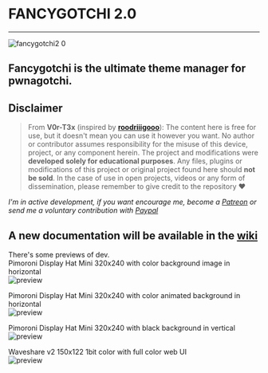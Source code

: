 # FANCYGOTCHI 2.0
----
![fancygotchi2 0](https://github.com/V0r-T3x/fancygotchi/blob/main/.assets/fancygotchi2.0.png)

## Fancygotchi is the ultimate theme manager for pwnagotchi.

## Disclaimer
> From **V0r-T3x** (inspired by [**roodriiigooo**](https://github.com/roodriiigooo)): The content here is free for use, but it doesn't mean you can use it however you want. No author or contributor assumes responsibility for the misuse of this device, project, or any component herein. The project and modifications were **developed solely for educational purposes**.
> Any files, plugins or modifications of this project or original project found here should **not be sold**. In the case of use in open projects, videos or any form of dissemination, please remember to give credit to the repository ♥  

*I'm in active development, if you want encourage me, become a [Patreon](https://patreon.com/v0rt3x_workshop) or send me a voluntary contribution with [Paypal](https://www.paypal.com/paypalme/v0r73x?country.x=CA&locale.x=en_US)*  

## A new documentation will be available in the [wiki](https://github.com/V0r-T3x/fancygotchi/wiki/Fancygotchi-2.0)

There's some previews of dev.    
Pimoroni Display Hat Mini 320x240 with color background image in horizontal  
![preview](https://raw.githubusercontent.com/V0r-T3x/fancygotchi/main/img/pwnagotchi.png)  

Pimoroni Display Hat Mini 320x240 with color animated background in horizontal  
![preview](https://raw.githubusercontent.com/V0r-T3x/fancygotchi/main/img/horizontal.png)  

Pimoroni Display Hat Mini 320x240 with black background in vertical  
![preview](https://raw.githubusercontent.com/V0r-T3x/fancygotchi/main/img/vertical.jpg)  

Waveshare v2 150x122 1bit color with full color web UI  
![preview](https://github.com/V0r-T3x/fancygotchi/blob/main/img/wsv2_pwnachu.jpg)  
